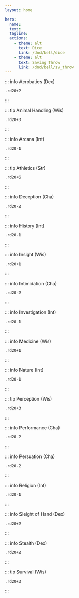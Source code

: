 ```yaml
---
layout: home

hero:
  name: 
  text: 
  tagline: 
  actions:
    - theme: alt
      text: Dice
      link: /dnd/bell/dice
    - theme: alt
      text: Saving Throw
      link: /dnd/bell/sv_throw
---
```


::: info Acrobatics (Dex)
```
.rd20+2
```
:::

::: tip Animal Handling (Wis)
```
.rd20+3
```
:::

::: info Arcana (Int)
```
.rd20-1
```
:::

::: tip Athletics (Str)
```
.rd20+6
```
:::

::: info Deception (Cha)
```
.rd20-2
```
:::

::: info History (Int)
```
.rd20-1
```
:::

::: info Insight (Wis)
```
.rd20+1
```
:::

::: info Intimidation (Cha)
```
.rd20-2
```
:::

::: info Investigation (Int)
```
.rd20-1
```
:::

::: info Medicine (Wis)
```
.rd20+1
```
:::

::: info Nature (Int)
```
.rd20-1
```
:::

::: tip Perception (Wis)
```
.rd20+3
```
:::

::: info Performance (Cha)
```
.rd20-2
```
:::

::: info Persuation (Cha)
```
.rd20-2
```
:::

::: info Religion (Int)
```
.rd20-1
```
:::

::: info Sleight of Hand (Dex)
```
.rd20+2
```
:::

::: info Stealth (Dex)
```
.rd20+2
```
:::

::: tip Survival (Wis)
```
.rd20+3
```
:::